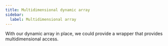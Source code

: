 ```yaml
---
title: Multidimensional dynamic array
sidebar:
  label: Multidimensional array
---
```


With our dynamic array in place, we could provide a wrapper that provides multidimensional access.


